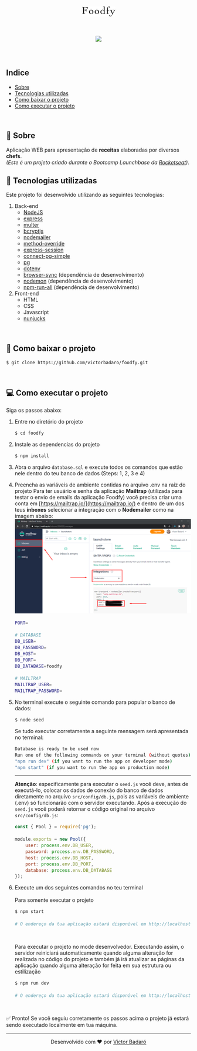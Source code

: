 <p align="center">
    <img src="./public/img/logo.png">
</p>

<h1 align="center">
    <img src="./presentation.gif">
</h1>
<br>

## Indice

* [Sobre](#-sobre)
* [Tecnologias utilizadas](#-tecnologias-utilizadas)
* [Como baixar o projeto](#-como-baixar-o-projeto)
* [Como executar o projeto](#-como-executar-o-projeto)
<br>

## 🧾 Sobre

Aplicação WEB para apresentação de **receitas** elaboradas por diversos **chefs**.<br>
_(Este é um projeto criado durante o Bootcamp Launchbase da [Rocketseat](https://rocketseat.com.br/))_.
<br>

## 🚀 Tecnologias utilizadas

Este projeto foi desenvolvido utilizando as seguintes tecnologias:

1. Back-end
    * [NodeJS](https://nodejs.org/en/)
    * [express](https://expressjs.com/)
    * [multer](https://github.com/expressjs/multer)
    * [bcryptjs](https://github.com/dcodeIO/bcrypt.js)
    * [nodemailer](https://nodemailer.com/about/)
    * [method-override](https://github.com/expressjs/method-override)
    * [express-session](https://github.com/expressjs/session)
    * [connect-pg-simple](https://github.com/voxpelli/node-connect-pg-simple)
    * [pg](https://github.com/brianc/node-postgres)
    * [dotenv](https://www.npmjs.com/package/dotenv)
    * [browser-sync](https://www.browsersync.io/) (dependência de desenvolvimento)
    * [nodemon](https://nodemon.io/) (dependência de desenvolvimento)
    * [npm-run-all](https://github.com/mysticatea/npm-run-all) (dependência de desenvolvimento)
2. Front-end
    * HTML
    * CSS
    * Javascript
    * [nunjucks](https://mozilla.github.io/nunjucks/)
<br>

## 🔽 Como baixar o projeto

```bash
$ git clone https://github.com/victorbadaro/foodfy.git
```
<br>

## 💻 Como executar o projeto

Siga os passos abaixo:

1. Entre no diretório do projeto
    ```bash
    $ cd foodfy
    ```

2. Instale as dependencias do projeto
    ```bash
    $ npm install
    ```

3. Abra o arquivo `database.sql` e execute todos os comandos que estão nele dentro do teu banco de dados (Steps: 1, 2, 3 e 4)

4. Preencha as variáveis de ambiente contidas no arquivo .env na raíz do projeto
    Para ter usuário e senha da aplicação **Mailtrap** (utilizada para testar o envio de emails da aplicação Foodfy) você precisa criar uma conta em [https://mailtrap.io/](https://mailtrap.io/) e dentro de um dos teus **inboxes** selecionar a integração com o **Nodemailer** como na imagem abaixo:
    <img src="./mailtrap_integration.png">

    ```bash
    PORT=

    # DATABASE
    DB_USER=
    DB_PASSWORD=
    DB_HOST=
    DB_PORT=
    DB_DATABASE=foodfy

    # MAILTRAP
    MAILTRAP_USER=
    MAILTRAP_PASSWORD=
    ```

5. No terminal execute o seguinte comando para popular o banco de dados:

    ```bash
    $ node seed
    ```
    
    Se tudo executar corretamente a seguinte mensagem será apresentada no terminal:
    ```bash
    Database is ready to be used now
    Run one of the following commands on your terminal (without quotes):
    "npm run dev" (if you want to run the app on developer mode)
    "npm start" (if you want to run the app on production mode)
    ```
    ---
    **Atenção**: especificamente para executar o `seed.js` você deve, antes de executá-lo, colocar os dados de conexão do banco de dados diretamente no arquivo `src/config/db.js`, pois as variáveis de ambiente (.env) só funcionarão com o servidor executando. Após a execução do `seed.js` você poderá retornar o código original no arquivo `src/config/db.js`:

    ```javascript
    const { Pool } = require('pg');

    module.exports = new Pool({
        user: process.env.DB_USER,
        password: process.env.DB_PASSWORD,
        host: process.env.DB_HOST,
        port: process.env.DB_PORT,
        database: process.env.DB_DATABASE
    });
    ```

6. Execute um dos seguintes comandos no teu terminal<br><br>
    Para somente executar o projeto
    
    ```bash
    $ npm start

    # O endereço da tua aplicação estará disponível em http://localhost:3333
    ```
    <br>
    
    Para executar o projeto no mode desenvolvedor. Executando assim, o servidor reiniciará automaticamente quando alguma alteração for realizada no código do projeto e também já irá atualizar as páginas da aplicação quando alguma alteração for feita em sua estrutura ou estilização
    ```bash
    $ npm run dev

    # O endereço da tua aplicação estará disponível em http://localhost:3000
    ```
<br>

✅ Pronto! Se você seguiu corretamente os passos acima o projeto já estará sendo executado localmente em tua máquina.
<br>

---
<p align="center">Desenvolvido com ❤ por <a href="https://github.com/victorbadaro">Victor Badaró</a></p>